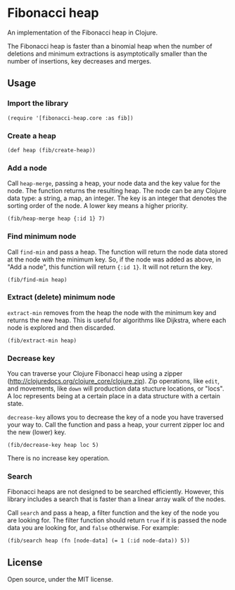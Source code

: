 # Fibonacci heap

An implementation of the Fibonacci heap in Clojure.

The Fibonacci heap is faster than a binomial heap when the number of deletions and minimum extractions is asymptotically smaller than the number of insertions, key decreases and merges.

## Usage

### Import the library

    (require '[fibonacci-heap.core :as fib])

### Create a heap

    (def heap (fib/create-heap))

### Add a node

Call `heap-merge`, passing a heap, your node data and the key value for the node.  The function returns the resulting heap.  The node can be any Clojure data type: a string, a map, an integer.  The key is an integer that denotes the sorting order of the node.  A lower key means a higher priority.

    (fib/heap-merge heap {:id 1} 7)

### Find minimum node

Call `find-min` and pass a heap.  The function will return the node data stored at the node with the minimum key.  So, if the node was added as above, in "Add a node", this function will return `{:id 1}`.  It will not return the key.

    (fib/find-min heap)

### Extract (delete) minimum node

`extract-min` removes from the heap the node with the minimum key and returns the new heap.  This is useful for algorithms like Dijkstra, where each node is explored and then discarded.

    (fib/extract-min heap)

### Decrease key

You can traverse your Clojure Fibonacci heap using a zipper (http://clojuredocs.org/clojure_core/clojure.zip).  Zip operations, like `edit`, and movements, like `down` will production data stucture locations, or "locs".  A loc represents being at a certain place in a data structure with a certain state.

`decrease-key` allows you to decrease the key of a node you have traversed your way to.  Call the function and pass a heap, your current zipper loc and the new (lower) key.

    (fib/decrease-key heap loc 5)

There is no increase key operation.

### Search

Fibonacci heaps are not designed to be searched efficiently.  However, this library includes a search that is faster than a linear array walk of the nodes.

Call `search` and pass a heap, a filter function and the key of the node you are looking for.  The filter function should return `true` if it is passed the node data you are looking for, and `false` otherwise.  For example:

    (fib/search heap (fn [node-data] (= 1 (:id node-data)) 5))

## License

Open source, under the MIT license.
